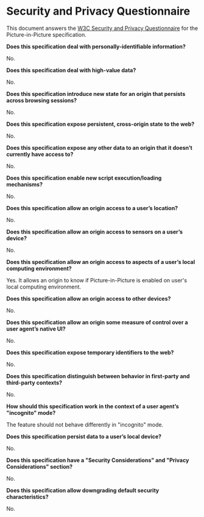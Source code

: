 # Security and Privacy Questionnaire

This document answers the [W3C Security and Privacy
Questionnaire](https://www.w3.org/TR/security-privacy-questionnaire/) for the
Picture-in-Picture specification.

**Does this specification deal with personally-identifiable information?**

No.

**Does this specification deal with high-value data?**

No.

**Does this specification introduce new state for an origin that persists across
browsing sessions?**

No.

**Does this specification expose persistent, cross-origin state to the web?**

No.

**Does this specification expose any other data to an origin that it doesn’t
currently have access to?**

No.

**Does this specification enable new script execution/loading mechanisms?**

No.

**Does this specification allow an origin access to a user’s location?**

No.

**Does this specification allow an origin access to sensors on a user’s
device?**

No.

**Does this specification allow an origin access to aspects of a user’s local
computing environment?**

Yes. It allows an origin to know if Picture-in-Picture is enabled 
on user's local computing environment.

**Does this specification allow an origin access to other devices?**

No.

**Does this specification allow an origin some measure of control over a user
agent’s native UI?**

No.

**Does this specification expose temporary identifiers to the web?**

No.

**Does this specification distinguish between behavior in first-party and
third-party contexts?**

No.

**How should this specification work in the context of a user agent’s
"incognito" mode?**

The feature should not behave differently in "incognito" mode.

**Does this specification persist data to a user’s local device?**

No.

**Does this specification have a "Security Considerations" and
"Privacy Considerations" section?**

No.

**Does this specification allow downgrading default security characteristics?**

No.
